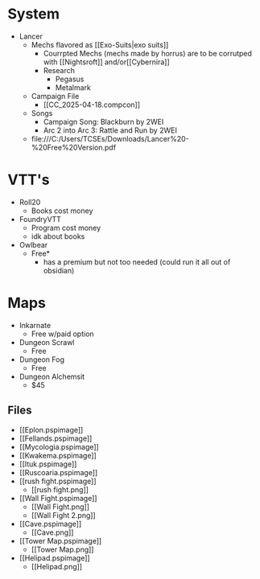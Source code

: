 # System
- Lancer 
	- Mechs flavored as [[Exo-Suits|exo suits]]
		- Courrpted Mechs (mechs made by horrus) are to be corrutped with [[Nightsroft]] and/or[[Cybernira]]
		- Research
			- Pegasus
			- Metalmark
	- Campaign File
		- [[CC_2025-04-18.compcon]]
	- Songs
		- Campaign Song: Blackburn by 2WEI
		- Arc 2 into Arc 3: Rattle and Run by 2WEI
	- file:///C:/Users/TCSEs/Downloads/Lancer%20-%20Free%20Version.pdf

# VTT's
- Roll20
	- Books cost money
- FoundryVTT
	- Program cost money
	- idk about books
- Owlbear
	- Free*
		- has a premium but not too needed (could run it all out of obsidian)

# Maps
- Inkarnate
	- Free w/paid option
- Dungeon Scrawl
	- Free
- Dungeon Fog
	- Free
- Dungeon Alchemsit
	- $45

## Files
- [[Eplon.pspimage]]
- [[Fellands.pspimage]]
- [[Mycologia.pspimage]]
- [[Kwakema.pspimage]]
- [[Ituk.pspimage]]
- [[Ruscoaria.pspimage]]
- [[rush fight.pspimage]]
	- [[rush fight.png]]
- [[Wall Fight.pspimage]]
	- [[Wall Fight.png]]
	- [[Wall Fight 2.png]]
- [[Cave.pspimage]]
	- [[Cave.png]]
- [[Tower Map.pspimage]]
	- [[Tower Map.png]]
- [[Helipad.pspimage]]
	- [[Helipad.png]]
